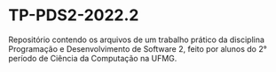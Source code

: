 # TP-PDS2-2022.2
Repositório contendo os arquivos de um trabalho prático da disciplina Programação e Desenvolvimento de Software 2, feito por alunos do 2° período de Ciência da Computação na UFMG.
